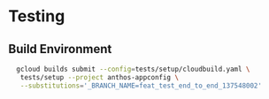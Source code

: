 # Testing


## Build Environment

```bash
  gcloud builds submit --config=tests/setup/cloudbuild.yaml \
   tests/setup --project anthos-appconfig \
   --substitutions='_BRANCH_NAME=feat_test_end_to_end_137548002'

```